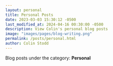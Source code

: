 ```yaml
---
layout: personal
title: Personal Posts
date: 2023-03-03 15:30:12 -0500
last_modified_at: 2024-04-16 00:30:00 -0500
description: View Colin's personal blog posts
image: "images/pages/blog-writing.png"
permalink: /posts/personal.html
author: Colin Stodd
---
```


Blog posts under the category: **Personal**